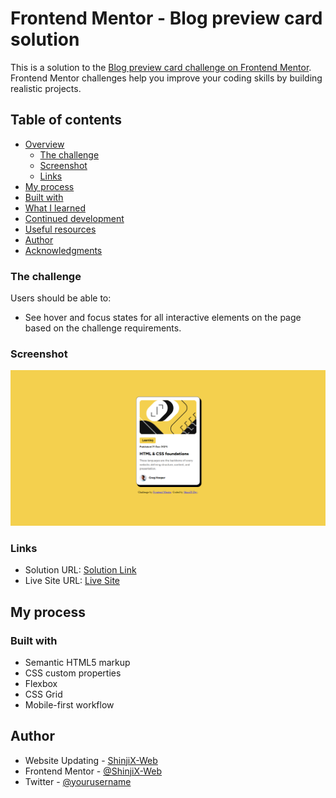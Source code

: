 # Frontend Mentor - Blog preview card solution

This is a solution to the [Blog preview card challenge on Frontend Mentor](https://www.frontendmentor.io/challenges/blog-preview-card-ckPaj01IcS). Frontend Mentor challenges help you improve your coding skills by building realistic projects. 

## Table of contents

- [Overview](#overview)
  - [The challenge](#https://www.frontendmentor.io/challenges/blog-preview-card-ckPaj01IcS)
  - [Screenshot](/design/Challenge%20Blog%20Card.png)
  - [Links](#links)
-   [My process](#my-process)
  - [Built with](#built-with)
  - [What I learned](#what-i-learned)
  - [Continued development](#continued-development)
  - [Useful resources](#useful-resources)
- [Author](#author)
- [Acknowledgments](#acknowledgments)

### The challenge

Users should be able to:

- See hover and focus states for all interactive elements on the page based on the challenge requirements.

### Screenshot

![](/design/ChallengeBlogCard.png)

### Links

- Solution URL: [Solution Link](https://www.frontendmentor.io/solutions/blog-preview-card-OPAZX6eL6t)
- Live Site URL: [Live Site](https://shinjix-web.github.io/blog-preview-card/)

## My process

### Built with

- Semantic HTML5 markup
- CSS custom properties
- Flexbox
- CSS Grid
- Mobile-first workflow

## Author

- Website Updating - [ShinjiX-Web](hhttps://devserviceph.com)
- Frontend Mentor - [@ShinjiX-Web](https://www.frontendmentor.io/profile/ShinjiX-Web)
- Twitter - [@yourusername](https://www.twitter.com/yourusername)